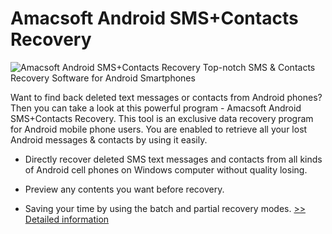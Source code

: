 # Amacsoft Android SMS+Contacts Recovery
![Amacsoft Android SMS+Contacts Recovery](https://mycommerce.akamaized.net/api/pimages/P300924607/BIG/300924607.PNG)
Top-notch SMS & Contacts Recovery Software for Android Smartphones

Want to find back deleted text messages or contacts from Android phones? Then you can take a look at this powerful program - Amacsoft Android SMS+Contacts Recovery. This tool is an exclusive data recovery program for Android mobile phone users. You are enabled to retrieve all your lost Android messages & contacts by using it easily.

* Directly recover deleted SMS text messages and contacts from all kinds of Android cell phones on Windows computer without quality losing.

* Preview any contents you want before recovery.

* Saving your time by using the batch and partial recovery modes.
[>> Detailed information](https://secure.shareit.com/shareit/product.html?productid=300924607&affiliateid=200057808)